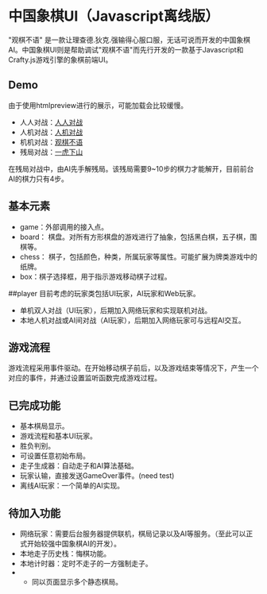 # 中国象棋UI（Javascript离线版）

"观棋不语" 是一款让理查德.狄克.强输得心服口服，无话可说而开发的中国象棋AI。中国象棋UI则是帮助调试"观棋不语"而先行开发的一款基于Javascript和Crafty.js游戏引擎的象棋前端UI。

## Demo
由于使用htmlpreview进行的展示，可能加载会比较缓慢。

* 人人对战：[人人对战](http://htmlpreview.github.io/?https://raw.githubusercontent.com/JimmyFromSYSU/ChineseChessUI_Javascript/master/UIUI.html)  
* 人机对战：[人机对战](http://htmlpreview.github.io/?https://raw.githubusercontent.com/JimmyFromSYSU/ChineseChessUI_Javascript/master/UIAI.html)  
* 机机对战：[观棋不语](http://htmlpreview.github.io/?https://raw.githubusercontent.com/JimmyFromSYSU/ChineseChessUI_Javascript/master/AIAI.html)  
* 残局对战：[一虎下山](http://htmlpreview.github.io/?https://raw.githubusercontent.com/JimmyFromSYSU/ChineseChessUI_Javascript/master/end.html)  

在残局对战中，由AI先手解残局。该残局需要9~10步的棋力才能解开，目前前台AI的棋力只有4步。

## 基本元素
* game：外部调用的接入点。
* board： 棋盘。对所有方形棋盘的游戏进行了抽象，包括黑白棋，五子棋，围棋等。
* chess： 棋子，包括颜色，种类，所属玩家等属性。可能扩展为牌类游戏中的纸牌。
* box：棋子选择框，用于指示游戏移动棋子过程。

##player
目前考虑的玩家类包括UI玩家，AI玩家和Web玩家。

* 单机双人对战（UI玩家），后期加入网络玩家和实现联机对战。
* 本地人机对战或AI间对战（AI玩家），后期加入网络玩家可与远程AI交互。

## 游戏流程
游戏流程采用事件驱动。在开始移动棋子前后，以及游戏结束等情况下，产生一个对应的事件，并通过设置监听函数完成游戏过程。

## 已完成功能
* 基本棋局显示。
* 游戏流程和基本UI玩家。
* 胜负判别。
* 可设置任意初始布局。
* 走子生成器：自动走子和AI算法基础。
* 玩家认输，直接发送GameOver事件。(need test)
* 离线AI玩家：一个简单的AI实现。

## 待加入功能
* 网络玩家：需要后台服务器提供联机，棋局记录以及AI等服务。（至此可以正式开始较强中国象棋AI的开发）。
* 本地走子历史栈：悔棋功能。
* 本地计时器：定时不走子的一方强制走子。
* - 同以页面显示多个静态棋局。
